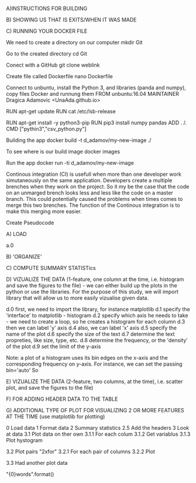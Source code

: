 A)INSTRUCTIONS FOR BUILDING 

B) SHOWING US THAT IS EXITS/WHEN IT WAS MADE

C) RUNNING YOUR DOCKER FILE

We need to create a directory on our computer 
mkdir Git

Go to the created directory
cd Git

Conect with a GitHub
git clone weblink

Create file called Dockerfile
nano Dockerfile 

Connect to unbuntu, install the Python 3, and libraries (panda and numpy), copy files 
Docker and runnung them 
FROM unbuntu:16.04
MAINTAINER Dragica Adamovic <UnaAda.github.io>

RUN apt-get update
RUN cat /etc/lsb-release

RUN apt-get install -y python3-pip
RUN pip3 install numpy pandas
ADD . /.
CMD ["pythin3","csv_python.py"]

Building the app
docker build -t d_adamov/my-new-image ./

To see where is our build image 
docker images

Run the app
docker run -ti d_adamov/my-new-image 
 

Continous integration (CI) is usefull when more than one developer work simutaneously on the same application. 
Developers create a multiple 
brenches when they work on the project. So it my be the case that the code on an unmarged brench looks less and less like 
the code on a master branch. This could potentially caused the problems when times comes to merge this two brenches. The function of the Continous 
integration is to make this merging more easier.


Create Pseudocode

A) LOAD

a.0 

B) 'ORGANIZE'

C) COMPUTE SUMMARY STATISTics

D) VIZUALIZE THE DATA (1-feature, one column at the time, i.e. histogram and save the figures to the file) - we can either build up the plots in the python 
or use the libraries. For the purpose of this study, we will import library that will allow us to more easily vizualise given data. 

   d.0 first, we need to import the library, for instance matplotlib
   d.1 specify the 'interface' to matplotlib - histogram 
   d.2 specify which axis he needs to take - we need to create a loop, so he creates a histogram for each column
   d.3 then we can label 'y' axis 
   d.4 also, we can label 'x' axis
   d.5 specify the name of the plot
   d.6 specify the size of the text
   d.7 determine the text propreties, like size, type, etc.
   d.8 determine the frequency, or the 'density' of the plot
   d.9 set the limit of the y-axis

Note: a plot of a histogram uses its bin edges on the x-axis and the corresponding frequency on y-axis. For instance, we can set the passing bin='auto'
So 

E) VIZUALIZE THE DATA (2-feature, two columns, at the time), i.e. scatter plot, and save the figures to the file)

F) FOR ADDING HEADER DATA TO THE TABLE 

G) ADDITIONAL TYPE OF PLOT FOR VISUALIZING 2 OR MORE FEATURES AT THE TIME (use matplotlib for plotting)  



0 Load data
1 Format data
2 Summary statistics
  2.5 Add the headers 
3 Look at data
  3.1 Plot data on ther own 
      3.1.1 For each colum 
      3.1.2 Get variablus
      3.1.3 Plot hystogram 
  
  3.2 Plot pairs "2xfor"
      3.2.1 For each pair of columns
      3.2.2 Plot
    
  3.3 Had another plot data
 

"{0}words".format()


